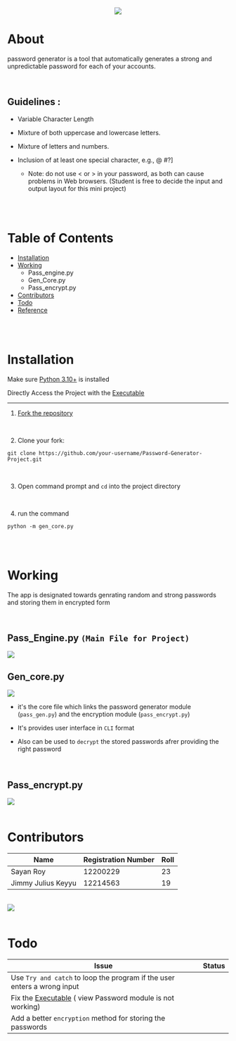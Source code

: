 <br>
<br>

<div align ="center"><img src="assessts\passowrd.png" > </a></div>

# About

password generator is a tool that automatically generates a strong and unpredictable password for each of your accounts.

<br>

## Guidelines :

-  Variable Character Length

- Mixture of both uppercase and lowercase letters.

- Mixture of letters and numbers. 

- Inclusion of at least one special character, e.g., @ #?]
    - Note: do not use < or > in your password, as both can cause       problems in Web browsers.
    (Student is free to decide the input and output layout for this mini project)


<br>
<br>

# Table of Contents

- [Installation](#Installation)
- [Working](#Working)
    - Pass_engine.py
    - Gen_Core.py
    - Pass_encrypt.py   
- [Contributors](#Contributors)
- [Todo](#Todo)
- [Reference](#Reference)
<br>
<br>

# Installation

Make sure [Python 3.10+](https://www.python.org) is installed 

Directly Access the Project with the [Executable](Executable\gen_core.exe)

<hr>

1. [Fork the repository](https://github.com/D3FaltXD/Password-Generator-Project/fork)

<br>

2. Clone your fork:
``` 
git clone https://github.com/your-username/Password-Generator-Project.git 
```
<br>

3. Open command prompt and ``cd`` into the project directory

<br>

4. run the command
```
python -m gen_core.py
```
<br>
<br>

# Working

The app is designated towards genrating random and strong passwords and storing them in encrypted form

<br>

## Pass_Engine.py `(Main File for Project)`

<img src="assessts\pass_engine.png" >


<br>

## Gen_core.py

<img src="assessts\genpy.png">

<br>

- it's the core file which links the password generator module (`pass_gen.py`) and the encryption module (`pass_encrypt.py`)

- It's provides user interface in `CLI` format
- Also can be used to `decrypt` the stored passwords afrer providing the right password

<br>

## Pass_encrypt.py

<img src="assessts\pass_encrypt.png">




<br>
<br>

# Contributors

| Name | Registration Number | Roll|
| --- | --- | --- |
| Sayan Roy | 12200229 | 23 |
|Jimmy Julius Keyyu | 12214563 | 19 | 

<br>

<a href = "https://github.com/D3FaltXD/Password-Generator-Project/graphs/contributorss">
   <img src = "https://contrib.rocks/image?repo=D3FaltXD/Password-Generator-Project"/>
</a>

<br>
<br>

# Todo

| Issue | Status |
| --- | --- |
| Use `Try and catch` to loop the program if the user enters a wrong input | |
| Fix the [Executable](Executable\gen_core.exe) ( view Password module is not working) | |
| Add a better `encryption` method for storing the passwords | |



